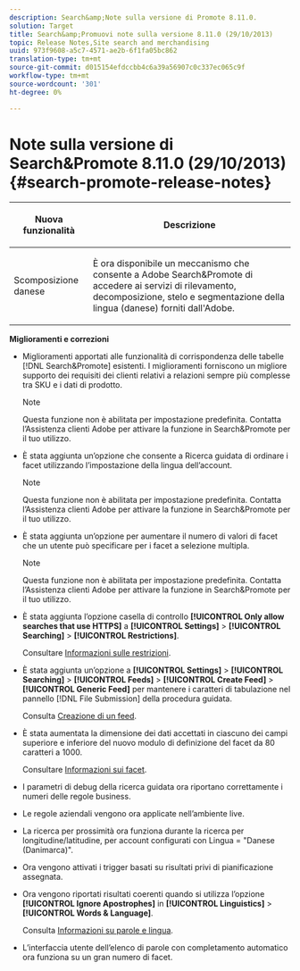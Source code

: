 ```yaml
---
description: Search&amp;Note sulla versione di Promote 8.11.0.
solution: Target
title: Search&amp;Promuovi note sulla versione 8.11.0 (29/10/2013)
topic: Release Notes,Site search and merchandising
uuid: 973f9608-a5c7-4571-ae2b-6f1fa05bc862
translation-type: tm+mt
source-git-commit: d015154efdccbb4c6a39a56907c0c337ec065c9f
workflow-type: tm+mt
source-wordcount: '301'
ht-degree: 0%

---
```



# Note sulla versione di Search&amp;Promote 8.11.0 (29/10/2013){#search-promote-release-notes}

<table> 
 <thead> 
  <tr> 
   <th colname="col1" class="entry"> <p>Nuova funzionalità </p> </th> 
   <th colname="col2" class="entry"> <p>Descrizione </p> </th> 
  </tr> 
 </thead>
 <tbody> 
  <tr> 
   <td colname="col1"> <p> Scomposizione danese </p> </td> 
   <td colname="col2"> <p> È ora disponibile un meccanismo che consente a <span class="keyword"> Adobe Search&amp;Promote</span> di accedere ai servizi di rilevamento, decomposizione, stelo e segmentazione della lingua (danese) forniti dall'Adobe. </p> </td> 
  </tr> 
 </tbody> 
</table>

**Miglioramenti e correzioni**

* Miglioramenti apportati alle funzionalità di corrispondenza delle tabelle [!DNL Search&Promote] esistenti. I miglioramenti forniscono un migliore supporto dei requisiti dei clienti relativi a relazioni sempre più complesse tra SKU e i dati di prodotto.

   >[!NOTE]
   >
   >Questa funzione non è abilitata per impostazione predefinita. Contatta l’Assistenza clienti Adobe per attivare la funzione in Search&amp;Promote per il tuo utilizzo.

* È stata aggiunta un’opzione che consente a Ricerca guidata di ordinare i facet utilizzando l’impostazione della lingua dell’account.

   >[!NOTE]
   Questa funzione non è abilitata per impostazione predefinita. Contatta l’Assistenza clienti Adobe per attivare la funzione in Search&amp;Promote per il tuo utilizzo.

* È stata aggiunta un’opzione per aumentare il numero di valori di facet che un utente può specificare per i facet a selezione multipla.

   >[!NOTE]
   Questa funzione non è abilitata per impostazione predefinita. Contatta l’Assistenza clienti Adobe per attivare la funzione in Search&amp;Promote per il tuo utilizzo.

* È stata aggiunta l’opzione casella di controllo **[!UICONTROL Only allow searches that use HTTPS]** a **[!UICONTROL Settings]** > **[!UICONTROL Searching]** > **[!UICONTROL Restrictions]**.

   Consultare [Informazioni sulle restrizioni](../c-about-settings-menu/c-about-searching-menu.md#concept_B5B527E04EBF4E9AB5956EEF881DDBF1).

* È stata aggiunta un’opzione a **[!UICONTROL Settings]** > **[!UICONTROL Searching]** > **[!UICONTROL Feeds]** > **[!UICONTROL Create Feed]** > **[!UICONTROL Generic Feed]** per mantenere i caratteri di tabulazione nel pannello [!DNL File Submission] della procedura guidata.

   Consulta [Creazione di un feed](../c-about-settings-menu/c-about-searching-menu.md#task_63179C1FC359497483CD6CE13FD1C250).

* È stata aumentata la dimensione dei dati accettati in ciascuno dei campi superiore e inferiore del nuovo modulo di definizione del facet da 80 caratteri a 1000.

   Consultare [Informazioni sui facet](../c-about-design-menu/c-about-facets.md#concept_FA912B3B41EE493DB2F492D188457FF5).

* I parametri di debug della ricerca guidata ora riportano correttamente i numeri delle regole business.
* Le regole aziendali vengono ora applicate nell’ambiente live.
* La ricerca per prossimità ora funziona durante la ricerca per longitudine/latitudine, per account configurati con Lingua = &quot;Danese (Danimarca)&quot;.
* Ora vengono attivati i trigger basati su risultati privi di pianificazione assegnata.
* Ora vengono riportati risultati coerenti quando si utilizza l’opzione **[!UICONTROL Ignore Apostrophes]** in **[!UICONTROL Linguistics]** > **[!UICONTROL Words & Language]**.

   Consulta [Informazioni su parole e lingua](../c-about-linguistics-menu/c-about-words-and-language.md#concept_CEB4B9576F3C4E2EB87B352EEC738D79).

* L’interfaccia utente dell’elenco di parole con completamento automatico ora funziona su un gran numero di facet.

